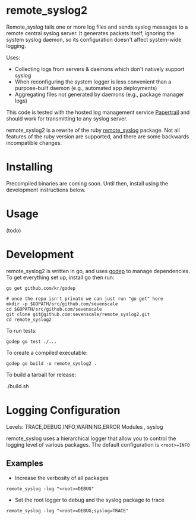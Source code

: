 # remote_syslog2

Remote_syslog tails one or more log files and sends syslog messages to a
remote central syslog server. It generates packets itself, ignoring the system
syslog daemon, so its configuration doesn't affect system-wide logging.

Uses:

 * Collecting logs from servers & daemons which don't natively support syslog
 * When reconfiguring the system logger is less convenient than a
   purpose-built daemon (e.g., automated app deployments)
 * Aggregating files not generated by daemons (e.g., package manager logs)

This code is tested with the hosted log management service
[Papertrail](https://papertrailapp.com) and should work for transmitting to
any syslog server.

remote_syslog2 is a rewrite of the ruby
[remote_syslog](https://github.com/papertrail/remote_syslog) package. Not all
features of the ruby version are supported, and there are some backwards
incompatible changes.

# Installing

Precompiled binaries are coming soon. Until then, install using the
development instructions below.

# Usage

(todo)

# Development

remote_syslog2 is written in go, and uses [godep](https://github.com/kr/godep)
to manage dependencies. To get everything set up, install go then run:

    go get github.com/kr/godep

    # once the repo isn't private we can just run "go get" here
    mkdir -p $GOPATH/src/github.com/sevenscale
    cd $GOPATH/src/github.com/sevenscale
    git clone git@github.com:sevenscale/remote_syslog2.git
    cd remote_syslog2

To run tests:

    godep go test ./...

To create a compiled executable:

    godep go build -o remote_syslog2 .

To build a tarball for release:

   ./build.sh

# Logging Configuration
Levels: TRACE,DEBUG,INFO,WARNING,ERROR
Modules <root>, syslog

remote_syslog uses a hierarchical logger that allow you to control the logging level of various packages. The default configuration is <code>\<root\>=INFO</root></code>

## Examples

- Increase the verbosity of all packages

```
remote_syslog -log "<root>=DEBUG"
```


- Set the root logger to debug and the syslog package to trace

```
remote_syslog -log "<root>=DEBUG;syslog=TRACE"
```
